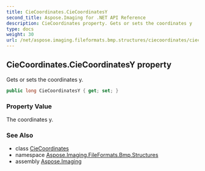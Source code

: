 ```yaml
---
title: CieCoordinates.CieCoordinatesY
second_title: Aspose.Imaging for .NET API Reference
description: CieCoordinates property. Gets or sets the coordinates y
type: docs
weight: 30
url: /net/aspose.imaging.fileformats.bmp.structures/ciecoordinates/ciecoordinatesy/
---
```

## CieCoordinates.CieCoordinatesY property

Gets or sets the coordinates y.

```csharp
public long CieCoordinatesY { get; set; }
```

### Property Value

The coordinates y.

### See Also

* class [CieCoordinates](../)
* namespace [Aspose.Imaging.FileFormats.Bmp.Structures](../../ciecoordinates/)
* assembly [Aspose.Imaging](../../../)


